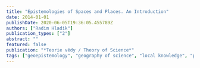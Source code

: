 ```yaml
---
title: "Epistemologies of Spaces and Places. An Introduction"
date: 2014-01-01
publishDate: 2020-06-05T19:36:05.455789Z
authors: ["Radim Hladik"]
publication_types: ["2"]
abstract: ""
featured: false
publication: "*Teorie vědy / Theory of Science*"
tags: ["geoepistemology", "geography of science", "local knowledge", "place", "space"]
---
```



